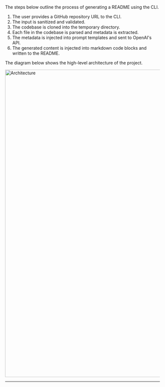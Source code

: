 The steps below outline the process of generating a README using the CLI.

1. The user provides a GitHub repository URL to the CLI.
2. The input is sanitized and validated.
3. The codebase is cloned into the temporary directory.
4. Each file in the codebase is parsed and metadata is extracted.
5. The metadata is injected into prompt templates and sent to OpenAI's API.
6. The generated content is injected into markdown code blocks and written to the README.


The diagram below shows the high-level architecture of the project.

<div align="left">
    <img src="https://raw.githubusercontent.com/eli64s/readme-ai/main/examples/images/how-it-works.png" alt="Architecture" width="999" />
</div>

---

